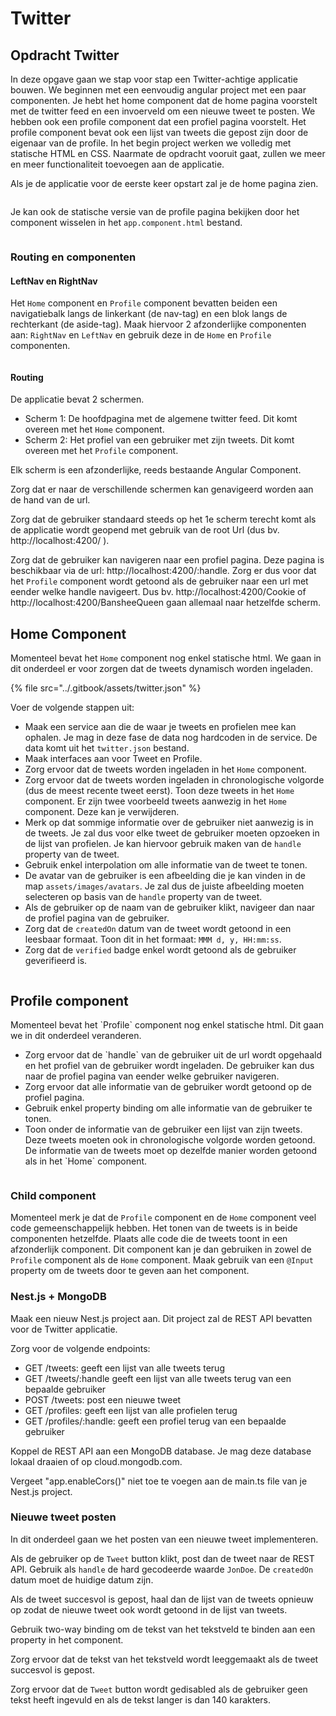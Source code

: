 # Twitter

## Opdracht Twitter

In deze opgave gaan we stap voor stap een Twitter-achtige applicatie bouwen. We beginnen met een eenvoudig angular project met een paar componenten. Je hebt het home component dat de home pagina voorstelt met de twitter feed en een invoerveld om een nieuwe tweet te posten. We hebben ook een profile component dat een profiel pagina voorstelt. Het profile component bevat ook een lijst van tweets die gepost zijn door de eigenaar van de profile. In het begin project werken we volledig met statische HTML en CSS. Naarmate de opdracht vooruit gaat, zullen we meer en meer functionaliteit toevoegen aan de applicatie.

Als je de applicatie voor de eerste keer opstart zal je de home pagina zien.

<figure><img src="img/home.png" alt=""><figcaption></figcaption></figure>

Je kan ook de statische versie van de profile pagina bekijken door het component wisselen in het `app.component.html` bestand.

<figure><img src="img/home (1).png" alt=""><figcaption></figcaption></figure>

### Routing en componenten

#### LeftNav en RightNav

Het `Home` component en `Profile` component bevatten beiden een navigatiebalk langs de linkerkant (de nav-tag) en een blok langs de rechterkant (de aside-tag). Maak hiervoor 2 afzonderlijke componenten aan: `RightNav` en `LeftNav` en gebruik deze in de `Home` en `Profile` componenten.



<figure><img src="img/assets/navs.png" alt=""><figcaption></figcaption></figure>

#### Routing

De applicatie bevat 2 schermen.

* Scherm 1: De hoofdpagina met de algemene twitter feed. Dit komt overeen met het `Home` component.
* Scherm 2: Het profiel van een gebruiker met zijn tweets. Dit komt overeen met het `Profile` component.

Elk scherm is een afzonderlijke, reeds bestaande Angular Component.

Zorg dat er naar de verschillende schermen kan genavigeerd worden aan de hand van de url.

Zorg dat de gebruiker standaard steeds op het 1e scherm terecht komt als de applicatie wordt geopend met gebruik van de root Url (dus bv. http://localhost:4200/ ).

Zorg dat de gebruiker kan navigeren naar een profiel pagina. Deze pagina is beschikbaar via de url: http://localhost:4200/:handle. Zorg er dus voor dat het `Profile` component wordt getoond als de gebruiker naar een url met eender welke handle navigeert. Dus bv. http://localhost:4200/Cookie of http://localhost:4200/BansheeQueen gaan allemaal naar hetzelfde scherm.

## Home Component

Momenteel bevat het `Home` component nog enkel statische html. We gaan in dit onderdeel er voor zorgen dat de tweets dynamisch worden ingeladen.

{% file src="../.gitbook/assets/twitter.json" %}

Voer de volgende stappen uit:

* Maak een service aan die de waar je tweets en profielen mee kan ophalen. Je mag in deze fase de data nog hardcoden in de service. De data komt uit het `twitter.json` bestand.
* Maak interfaces aan voor Tweet en Profile.
* Zorg ervoor dat de tweets worden ingeladen in het `Home` component.
* Zorg ervoor dat de tweets worden ingeladen in chronologische volgorde (dus de meest recente tweet eerst). Toon deze tweets in het `Home` component. Er zijn twee voorbeeld tweets aanwezig in het `Home` component. Deze kan je verwijderen.
* Merk op dat sommige informatie over de gebruiker niet aanwezig is in de tweets. Je zal dus voor elke tweet de gebruiker moeten opzoeken in de lijst van profielen. Je kan hiervoor gebruik maken van de `handle` property van de tweet.
* Gebruik enkel interpolation om alle informatie van de tweet te tonen.
* De avatar van de gebruiker is een afbeelding die je kan vinden in de map `assets/images/avatars`. Je zal dus de juiste afbeelding moeten selecteren op basis van de `handle` property van de tweet.
* Als de gebruiker op de naam van de gebruiker klikt, navigeer dan naar de profiel pagina van de gebruiker.
* Zorg dat de `createdOn` datum van de tweet wordt getoond in een leesbaar formaat. Toon dit in het formaat: `MMM d, y, HH:mm:ss`.
* Zorg dat de `verified` badge enkel wordt getoond als de gebruiker geverifieerd is.

<figure><img src="img/home_1.png" alt=""><figcaption></figcaption></figure>

## Profile component

Momenteel bevat het \`Profile\` component nog enkel statische html. Dit gaan we in dit onderdeel veranderen.&#x20;

* Zorg ervoor dat de \`handle\` van de gebruiker uit de url wordt opgehaald en het profiel van de gebruiker wordt ingeladen. De gebruiker kan dus naar de profiel pagina van eender welke gebruiker navigeren.&#x20;
* Zorg ervoor dat alle informatie van de gebruiker wordt getoond op de profiel pagina.  &#x20;
* Gebruik enkel property binding om alle informatie van de gebruiker te tonen.&#x20;
* Toon onder de informatie van de gebruiker een lijst van zijn tweets. Deze tweets moeten ook in chronologische volgorde worden getoond. De informatie van de tweets moet op dezelfde manier worden getoond als in het \`Home\` component.&#x20;

<figure><img src="img/image (10).png" alt=""><figcaption></figcaption></figure>

### Child component

Momenteel merk je dat de `Profile` component en de `Home` component veel code gemeenschappelijk hebben. Het tonen van de tweets is in beide componenten hetzelfde. Plaats alle code die de tweets toont in een afzonderlijk component. Dit component kan je dan gebruiken in zowel de `Profile` component als de `Home` component. Maak gebruik van een `@Input` property om de tweets door te geven aan het component.

### Nest.js + MongoDB

Maak een nieuw Nest.js project aan. Dit project zal de REST API bevatten voor de Twitter applicatie.

Zorg voor de volgende endpoints:

* GET /tweets: geeft een lijst van alle tweets terug
* GET /tweets/:handle geeft een lijst van alle tweets terug van een bepaalde gebruiker
* POST /tweets: post een nieuwe tweet
* GET /profiles: geeft een lijst van alle profielen terug
* GET /profiles/:handle: geeft een profiel terug van een bepaalde gebruiker

Koppel de REST API aan een MongoDB database. Je mag deze database lokaal draaien of op cloud.mongodb.com.

Vergeet "app.enableCors()" niet toe te voegen aan de main.ts file van je Nest.js project.

### Nieuwe tweet posten

In dit onderdeel gaan we het posten van een nieuwe tweet implementeren.

Als de gebruiker op de `Tweet` button klikt, post dan de tweet naar de REST API. Gebruik als `handle` de hard gecodeerde waarde `JonDoe`. De `createdOn` datum moet de huidige datum zijn.

Als de tweet succesvol is gepost, haal dan de lijst van de tweets opnieuw op zodat de nieuwe tweet ook wordt getoond in de lijst van tweets.

Gebruik two-way binding om de tekst van het tekstveld te binden aan een property in het component.

Zorg ervoor dat de tekst van het tekstveld wordt leeggemaakt als de tweet succesvol is gepost.

Zorg ervoor dat de `Tweet` button wordt gedisabled als de gebruiker geen tekst heeft ingevuld en als de tekst langer is dan 140 karakters.

<figure><img src="img/image.png" alt=""><figcaption></figcaption></figure>

<figure><img src="img/image (11).png" alt=""><figcaption></figcaption></figure>